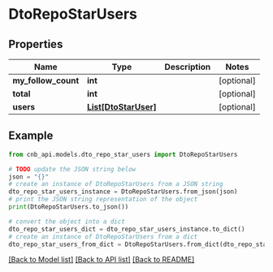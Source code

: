 # DtoRepoStarUsers


## Properties

Name | Type | Description | Notes
------------ | ------------- | ------------- | -------------
**my_follow_count** | **int** |  | [optional] 
**total** | **int** |  | [optional] 
**users** | [**List[DtoStarUser]**](DtoStarUser.md) |  | [optional] 

## Example

```python
from cnb_api.models.dto_repo_star_users import DtoRepoStarUsers

# TODO update the JSON string below
json = "{}"
# create an instance of DtoRepoStarUsers from a JSON string
dto_repo_star_users_instance = DtoRepoStarUsers.from_json(json)
# print the JSON string representation of the object
print(DtoRepoStarUsers.to_json())

# convert the object into a dict
dto_repo_star_users_dict = dto_repo_star_users_instance.to_dict()
# create an instance of DtoRepoStarUsers from a dict
dto_repo_star_users_from_dict = DtoRepoStarUsers.from_dict(dto_repo_star_users_dict)
```
[[Back to Model list]](../README.md#documentation-for-models) [[Back to API list]](../README.md#documentation-for-api-endpoints) [[Back to README]](../README.md)


